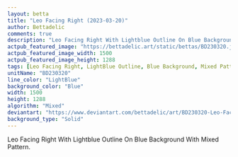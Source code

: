 ```yaml
---
layout: betta
title: "Leo Facing Right (2023-03-20)"
author: Bettadelic
comments: true
description: "Leo Facing Right With Lightblue Outline On Blue Background With Mixed Pattern."
actpub_featured_image: "https://bettadelic.art/static/bettas/BD230320.jpg"
actpub_featured_image_width: 1500
actpub_featured_image_height: 1288
tags: [Leo Facing Right, LightBlue Outline, Blue Background, Mixed Pattern, March 2023, Solid Background Pattern]
unitName: "BD230320"
line_color: "LightBlue"
background_color: "Blue"
width: 1500
height: 1288
algorithm: "Mixed"
deviantart: "https://www.deviantart.com/bettadelic/art/BD230320-Leo-Facing-Right-2023-03-20-954484630"
background_type: "Solid"
---
```


Leo Facing Right With Lightblue Outline On Blue Background With Mixed Pattern.
